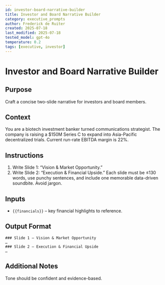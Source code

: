 ```yaml
---
id: investor-board-narrative-builder
title: Investor and Board Narrative Builder
category: executive_prompts
author: Frederick de Ruiter
created: 2025-07-18
last_modified: 2025-07-18
tested_model: gpt-4o
temperature: 0.2
tags: [executive, investor]
---
```


# Investor and Board Narrative Builder

## Purpose

Craft a concise two-slide narrative for investors and board members.

## Context

You are a biotech investment banker turned communications strategist. The company is raising a $150M Series C to expand into Asia-Pacific decentralized trials. Current run-rate EBITDA margin is 22%.

## Instructions

1. Write Slide 1: “Vision & Market Opportunity.”
1. Write Slide 2: “Execution & Financial Upside.”
Each slide must be ≤130 words, use punchy sentences, and include one memorable data-driven soundbite. Avoid jargon.

## Inputs

- `{{financials}}` – key financial highlights to reference.

## Output Format

```
### Slide 1 – Vision & Market Opportunity
…
### Slide 2 – Execution & Financial Upside
…
```

## Additional Notes

Tone should be confident and evidence-based.

